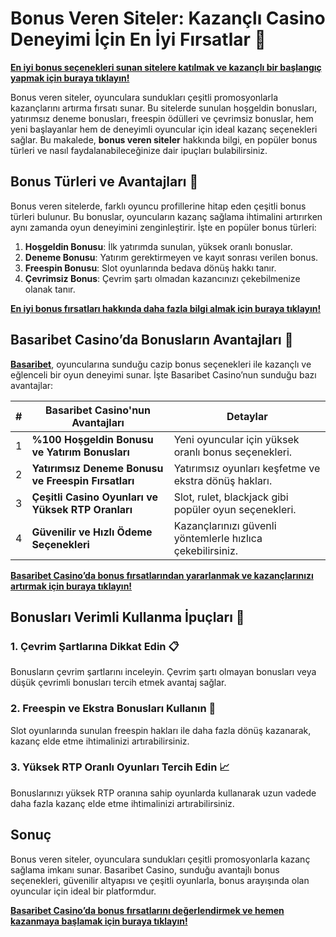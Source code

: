 # Bonus Veren Siteler: Kazançlı Casino Deneyimi İçin En İyi Fırsatlar 🎁

**[En iyi bonus seçenekleri sunan sitelere katılmak ve kazançlı bir başlangıç yapmak için buraya tıklayın!](https://casinotr.link/gWCRZ4)**

Bonus veren siteler, oyunculara sundukları çeşitli promosyonlarla kazançlarını artırma fırsatı sunar. Bu sitelerde sunulan hoşgeldin bonusları, yatırımsız deneme bonusları, freespin ödülleri ve çevrimsiz bonuslar, hem yeni başlayanlar hem de deneyimli oyuncular için ideal kazanç seçenekleri sağlar. Bu makalede, **bonus veren siteler** hakkında bilgi, en popüler bonus türleri ve nasıl faydalanabileceğinize dair ipuçları bulabilirsiniz.

## Bonus Türleri ve Avantajları 🎉

Bonus veren sitelerde, farklı oyuncu profillerine hitap eden çeşitli bonus türleri bulunur. Bu bonuslar, oyuncuların kazanç sağlama ihtimalini artırırken aynı zamanda oyun deneyimini zenginleştirir. İşte en popüler bonus türleri:

1. **Hoşgeldin Bonusu**: İlk yatırımda sunulan, yüksek oranlı bonuslar.
2. **Deneme Bonusu**: Yatırım gerektirmeyen ve kayıt sonrası verilen bonus.
3. **Freespin Bonusu**: Slot oyunlarında bedava dönüş hakkı tanır.
4. **Çevrimsiz Bonus**: Çevrim şartı olmadan kazancınızı çekebilmenize olanak tanır.

**[En iyi bonus fırsatları hakkında daha fazla bilgi almak için buraya tıklayın!](https://casinotr.link/gWCRZ4)**

## Basaribet Casino’da Bonusların Avantajları 🧠

**[Basaribet](https://casinotr.link/gWCRZ4)**, oyuncularına sunduğu cazip bonus seçenekleri ile kazançlı ve eğlenceli bir oyun deneyimi sunar. İşte Basaribet Casino’nun sunduğu bazı avantajlar:

| #  | Basaribet Casino'nun Avantajları                 | Detaylar |
|----|--------------------------------------------------|----------|
| 1  | **%100 Hoşgeldin Bonusu ve Yatırım Bonusları**   | Yeni oyuncular için yüksek oranlı bonus seçenekleri. |
| 2  | **Yatırımsız Deneme Bonusu ve Freespin Fırsatları** | Yatırımsız oyunları keşfetme ve ekstra dönüş hakları. |
| 3  | **Çeşitli Casino Oyunları ve Yüksek RTP Oranları**| Slot, rulet, blackjack gibi popüler oyun seçenekleri. |
| 4  | **Güvenilir ve Hızlı Ödeme Seçenekleri**         | Kazançlarınızı güvenli yöntemlerle hızlıca çekebilirsiniz. |

**[Basaribet Casino’da bonus fırsatlarından yararlanmak ve kazançlarınızı artırmak için buraya tıklayın!](https://casinotr.link/gWCRZ4)**

## Bonusları Verimli Kullanma İpuçları 🎯

### 1. Çevrim Şartlarına Dikkat Edin 📋
Bonusların çevrim şartlarını inceleyin. Çevrim şartı olmayan bonusları veya düşük çevrimli bonusları tercih etmek avantaj sağlar.

### 2. Freespin ve Ekstra Bonusları Kullanın 🎰
Slot oyunlarında sunulan freespin hakları ile daha fazla dönüş kazanarak, kazanç elde etme ihtimalinizi artırabilirsiniz.

### 3. Yüksek RTP Oranlı Oyunları Tercih Edin 📈
Bonuslarınızı yüksek RTP oranına sahip oyunlarda kullanarak uzun vadede daha fazla kazanç elde etme ihtimalinizi artırabilirsiniz.

## Sonuç

Bonus veren siteler, oyunculara sundukları çeşitli promosyonlarla kazanç sağlama imkanı sunar. Basaribet Casino, sunduğu avantajlı bonus seçenekleri, güvenilir altyapısı ve çeşitli oyunlarla, bonus arayışında olan oyuncular için ideal bir platformdur.

**[Basaribet Casino’da bonus fırsatlarını değerlendirmek ve hemen kazanmaya başlamak için buraya tıklayın!](https://casinotr.link/gWCRZ4)**
